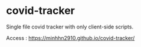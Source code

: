 # covid-tracker
Single file covid tracker with only client-side scripts. 

Access : https://minhhn2910.github.io/covid-tracker/
